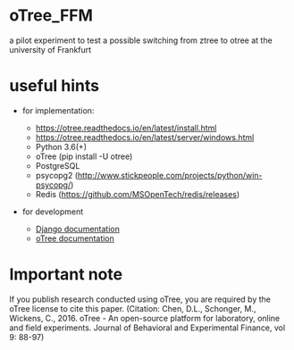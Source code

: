 # oTree_FFM
a pilot experiment to test a possible switching from ztree to otree at the university of Frankfurt

# useful hints
- for implementation:
    - https://otree.readthedocs.io/en/latest/install.html
    - https://otree.readthedocs.io/en/latest/server/windows.html
    - Python 3.6(+)
    - oTree (pip install -U otree)
    - PostgreSQL
    - psycopg2 (http://www.stickpeople.com/projects/python/win-psycopg/)
    - Redis (https://github.com/MSOpenTech/redis/releases)

- for development
   - [Django documentation](https://docs.djangoproject.com/)
   - [oTree documentation](http://otree.readthedocs.io/)


# Important note
If you publish research conducted using oTree, you are required by the oTree license to cite this paper. (Citation: Chen, D.L., Schonger, M., Wickens, C., 2016. oTree - An open-source platform for laboratory, online and field experiments. Journal of Behavioral and Experimental Finance, vol 9: 88-97)
